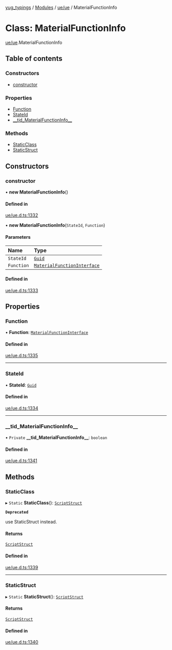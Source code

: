 [yug_typings](../README.md) / [Modules](../modules.md) / [ue/ue](../modules/ue_ue.md) / MaterialFunctionInfo

# Class: MaterialFunctionInfo

[ue/ue](../modules/ue_ue.md).MaterialFunctionInfo

## Table of contents

### Constructors

- [constructor](ue_ue.MaterialFunctionInfo.md#constructor)

### Properties

- [Function](ue_ue.MaterialFunctionInfo.md#function)
- [StateId](ue_ue.MaterialFunctionInfo.md#stateid)
- [\_\_tid\_MaterialFunctionInfo\_\_](ue_ue.MaterialFunctionInfo.md#__tid_materialfunctioninfo__)

### Methods

- [StaticClass](ue_ue.MaterialFunctionInfo.md#staticclass)
- [StaticStruct](ue_ue.MaterialFunctionInfo.md#staticstruct)

## Constructors

### constructor

• **new MaterialFunctionInfo**()

#### Defined in

[ue/ue.d.ts:1332](https://github.com/YugMetaverse/yug_typings/blob/25cad34/ue/ue.d.ts#L1332)

• **new MaterialFunctionInfo**(`StateId`, `Function`)

#### Parameters

| Name | Type |
| :------ | :------ |
| `StateId` | [`Guid`](ue_ue_s.Guid.md) |
| `Function` | [`MaterialFunctionInterface`](ue_ue.MaterialFunctionInterface.md) |

#### Defined in

[ue/ue.d.ts:1333](https://github.com/YugMetaverse/yug_typings/blob/25cad34/ue/ue.d.ts#L1333)

## Properties

### Function

• **Function**: [`MaterialFunctionInterface`](ue_ue.MaterialFunctionInterface.md)

#### Defined in

[ue/ue.d.ts:1335](https://github.com/YugMetaverse/yug_typings/blob/25cad34/ue/ue.d.ts#L1335)

___

### StateId

• **StateId**: [`Guid`](ue_ue_s.Guid.md)

#### Defined in

[ue/ue.d.ts:1334](https://github.com/YugMetaverse/yug_typings/blob/25cad34/ue/ue.d.ts#L1334)

___

### \_\_tid\_MaterialFunctionInfo\_\_

• `Private` **\_\_tid\_MaterialFunctionInfo\_\_**: `boolean`

#### Defined in

[ue/ue.d.ts:1341](https://github.com/YugMetaverse/yug_typings/blob/25cad34/ue/ue.d.ts#L1341)

## Methods

### StaticClass

▸ `Static` **StaticClass**(): [`ScriptStruct`](ue_ue.ScriptStruct.md)

**`Deprecated`**

use StaticStruct instead.

#### Returns

[`ScriptStruct`](ue_ue.ScriptStruct.md)

#### Defined in

[ue/ue.d.ts:1339](https://github.com/YugMetaverse/yug_typings/blob/25cad34/ue/ue.d.ts#L1339)

___

### StaticStruct

▸ `Static` **StaticStruct**(): [`ScriptStruct`](ue_ue.ScriptStruct.md)

#### Returns

[`ScriptStruct`](ue_ue.ScriptStruct.md)

#### Defined in

[ue/ue.d.ts:1340](https://github.com/YugMetaverse/yug_typings/blob/25cad34/ue/ue.d.ts#L1340)
